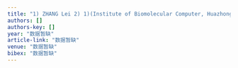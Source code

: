 ```yaml
---
title: "1) ZHANG Lei 2) 1)(Institute of Biomolecular Computer, Huazhong University of Science and Technology, Wuhan 430074) 2)(Department of Technology, China Construction Bank …"
authors: []
authors-key: []
year: "数据暂缺"
article-link: "数据暂缺"
venue: "数据暂缺"
bibex: "数据暂缺"
---
```

